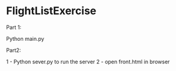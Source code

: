 # FlightListExercise

Part 1:

Python main.py

Part2:

1 - Python sever.py to run the server
2 - open front.html in browser

